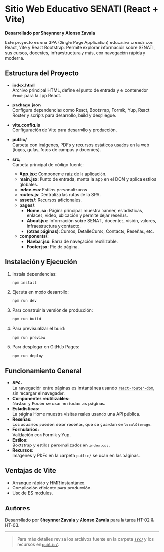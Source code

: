 # Sitio Web Educativo SENATI (React + Vite)

**Desarrollado por Sheynner y Alonso Zavala**

Este proyecto es una SPA (Single Page Application) educativa creada con React, Vite y React Bootstrap. Permite explorar información sobre SENATI, sus cursos, docentes, infraestructura y más, con navegación rápida y moderna.

## Estructura del Proyecto

- **index.html**  
  Archivo principal HTML, define el punto de entrada y el contenedor `#root` para la app React.

- **package.json**  
  Configura dependencias como React, Bootstrap, Formik, Yup, React Router y scripts para desarrollo, build y despliegue.

- **vite.config.js**  
  Configuración de Vite para desarrollo y producción.

- **public/**  
  Carpeta con imágenes, PDFs y recursos estáticos usados en la web (logos, guías, fotos de campus y docentes).

- **src/**  
  Carpeta principal de código fuente:
  - **App.jsx**: Componente raíz de la aplicación.
  - **main.jsx**: Punto de entrada, monta la app en el DOM y aplica estilos globales.
  - **index.css**: Estilos personalizados.
  - **routes.js**: Centraliza las rutas de la SPA.
  - **assets/**: Recursos adicionales.
  - **pages/**:  
    - **Home.jsx**: Página principal, muestra banner, estadísticas, enlaces, video, ubicación y permite dejar reseñas.
    - **About.jsx**: Información sobre SENATI, docentes, visión, valores, infraestructura y contacto.
    - **(otras páginas)**: Cursos, DetalleCurso, Contacto, Reseñas, etc.
  - **components/**:  
    - **Navbar.jsx**: Barra de navegación reutilizable.
    - **Footer.jsx**: Pie de página.

## Instalación y Ejecución

1. Instala dependencias:
   ```bash
   npm install
   ```
2. Ejecuta en modo desarrollo:
   ```bash
   npm run dev
   ```
3. Para construir la versión de producción:
   ```bash
   npm run build
   ```
4. Para previsualizar el build:
   ```bash
   npm run preview
   ```
5. Para desplegar en GitHub Pages:
   ```bash
   npm run deploy
   ```

## Funcionamiento General

- **SPA:**  
  La navegación entre páginas es instantánea usando [`react-router-dom`](https://reactrouter.com/), sin recargar el navegador.
- **Componentes reutilizables:**  
  Navbar y Footer se usan en todas las páginas.
- **Estadísticas:**  
  La página Home muestra visitas reales usando una API pública.
- **Reseñas:**  
  Los usuarios pueden dejar reseñas, que se guardan en `localStorage`.
- **Formularios:**  
  Validación con Formik y Yup.
- **Estilos:**  
  Bootstrap y estilos personalizados en `index.css`.
- **Recursos:**  
  Imágenes y PDFs en la carpeta `public/` se usan en las páginas.

## Ventajas de Vite

- Arranque rápido y HMR instantáneo.
- Compilación eficiente para producción.
- Uso de ES modules.

## Autores

Desarrollado por **Sheynner Zavala** y **Alonso Zavala** para la tarea HT-02 & HT-03.

---

> Para más detalles revisa los archivos fuente en la carpeta [`src/`](src/) y los recursos en [`public/`](public/).
